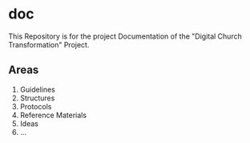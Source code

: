 # doc
This Repository is for the project Documentation of the "Digital Church Transformation" Project.

## Areas
1. Guidelines
2. Structures
3. Protocols
4. Reference Materials
5. Ideas
6. ...